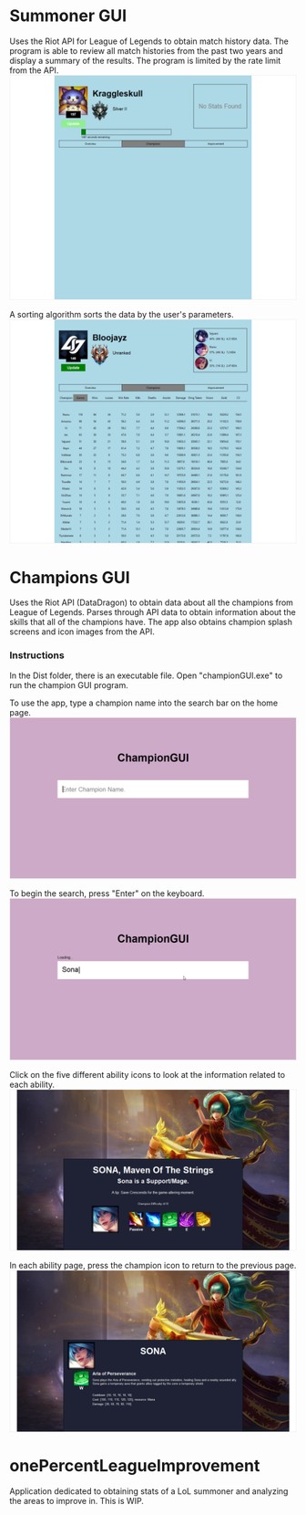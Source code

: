# Summoner GUI
Uses the Riot API for League of Legends to obtain match history data. The program is able to review all match histories from the past two years and display a summary of the results. The program is limited by the rate limit from the API. 
![pic5](https://github.com/jrchen312/onePercentLeagueImprovement/blob/main/images/summonerGUI2.png)

A sorting algorithm sorts the data by the user's parameters. 
![pic0](https://github.com/jrchen312/onePercentLeagueImprovement/blob/main/images/summonerGUI1.png)

# Champions GUI
Uses the Riot API (DataDragon) to obtain data about all the champions from League of Legends. 
Parses through API data to obtain information about the skills that all of the champions have. The app also obtains champion splash screens and icon images from the API. 

### Instructions
In the Dist folder, there is an executable file. Open "championGUI.exe" to run the champion GUI program. 

To use the app, type a champion name into the search bar on the home page. 
![pic1](https://github.com/jrchen312/onePercentLeagueImprovement/blob/main/images/championgui1.png)

To begin the search, press "Enter" on the keyboard. 
![pic2](https://github.com/jrchen312/onePercentLeagueImprovement/blob/main/images/championgui2.png)

Click on the five different ability icons to look at the information related to each ability.
![pic3](https://github.com/jrchen312/onePercentLeagueImprovement/blob/main/images/championgui3.png)

In each ability page, press the champion icon to return to the previous page. 
![pic4](https://github.com/jrchen312/onePercentLeagueImprovement/blob/main/images/championgui4.png)

# onePercentLeagueImprovement
Application dedicated to obtaining stats of a LoL summoner and analyzing the areas to improve in.
This is WIP.
